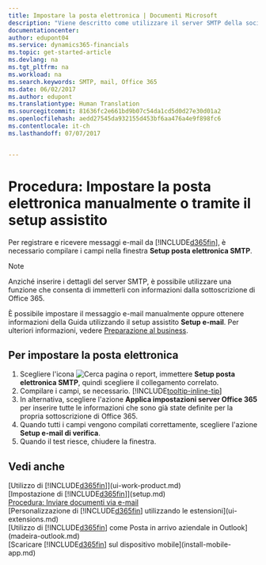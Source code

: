 ```yaml
---
title: Impostare la posta elettronica | Documenti Microsoft
description: "Viene descritto come utilizzare il server SMTP della società per inviare e ricevere messaggi e-mail all'interno dei Financials o, in alternativa, come utilizzare le impostazioni del server di posta elettronica create con la sottoscrizione di Office 365."
documentationcenter: 
author: edupont04
ms.service: dynamics365-financials
ms.topic: get-started-article
ms.devlang: na
ms.tgt_pltfrm: na
ms.workload: na
ms.search.keywords: SMTP, mail, Office 365
ms.date: 06/02/2017
ms.author: edupont
ms.translationtype: Human Translation
ms.sourcegitcommit: 81636fc2e661bd9b07c54da1cd5d0d27e30d01a2
ms.openlocfilehash: aedd27545da932155d453bf6aa476a4e9f898fc6
ms.contentlocale: it-ch
ms.lasthandoff: 07/07/2017


---
```

# <a name="how-to-set-up-email-manually-or-using-the-assisted-setup"></a>Procedura: Impostare la posta elettronica manualmente o tramite il setup assistito
Per registrare e ricevere messaggi e-mail da [!INCLUDE[d365fin](includes/d365fin_md.md)], è necessario compilare i campi nella finestra **Setup posta elettronica SMTP**.

> [!NOTE]  
>   Anziché inserire i dettagli del server SMTP, è possibile utilizzare una funzione che consenta di immetterli con informazioni dalla sottoscrizione di Office 365.

È possibile impostare il messaggio e-mail manualmente oppure ottenere informazioni della Guida utilizzando il setup assistito **Setup e-mail**. Per ulteriori informazioni, vedere [Preparazione al business](ui-get-ready-business.md).  

## <a name="to-set-up-email"></a>Per impostare la posta elettronica
1. Scegliere l'icona ![Cerca pagina o report](media/ui-search/search_small.png "icona Cerca pagina o report"), immettere **Setup posta elettronica SMTP**, quindi scegliere il collegamento correlato.
2. Compilare i campi, se necessario. [!INCLUDE[tooltip-inline-tip](includes/tooltip-inline-tip_md.md)]
3. In alternativa, scegliere l'azione **Applica impostazioni server Office 365** per inserire tutte le informazioni che sono già state definite per la propria sottoscrizione di Office 365.
4. Quando tutti i campi vengono compilati correttamente, scegliere l'azione **Setup e-mail di verifica**.
5. Quando il test riesce, chiudere la finestra.

## <a name="see-also"></a>Vedi anche  
[Utilizzo di [!INCLUDE[d365fin](includes/d365fin_md.md)]](ui-work-product.md)  
[Impostazione di [!INCLUDE[d365fin](includes/d365fin_md.md)]](setup.md)  
[Procedura: Inviare documenti via e-mail](ui-how-send-documents-email.md)  
[Personalizzazione di [!INCLUDE[d365fin](includes/d365fin_md.md)] utilizzando le estensioni](ui-extensions.md)  
[Utilizzo di [!INCLUDE[d365fin](includes/d365fin_md.md)] come Posta in arrivo aziendale in Outlook](madeira-outlook.md)  
[Scaricare [!INCLUDE[d365fin](includes/d365fin_md.md)] sul dispositivo mobile](install-mobile-app.md)


